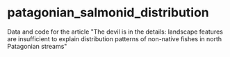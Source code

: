 # patagonian_salmonid_distribution
Data and code for the article "The devil is in the details: landscape features are insufficient to explain distribution patterns of non-native fishes in north Patagonian streams"
